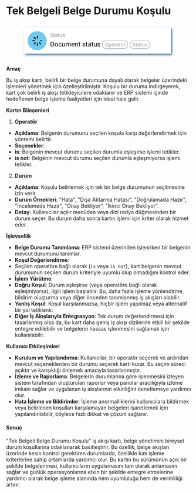 # Tek Belgeli Belge Durumu Koşulu

<figure><img src="../../../.gitbook/assets/userlmn_928e514bc0e2aa775894e4ec5f992bd9.png" alt=""><figcaption></figcaption></figure>

**Amaç**

Bu iş akışı kartı, belirli bir belge durumuna dayalı olarak belgeler üzerindeki işlemleri yönetmek için özelleştirilmiştir. Koşulu bir duruma indirgeyerek, kart çok belirli iş akışı tetikleyicilere odaklanır ve ERP sistemi içinde hedeflenen belge işleme faaliyetleri için ideal hale gelir.

**Kartın Bileşenleri**

1. **Operatör**
* **Açıklama**: Belgenin durumunu seçilen koşula karşı değerlendirmek için yöntemi belirtir.
* **Seçenekler**:
* **is**: Belgenin mevcut durumu seçilen durumla eşleşirse işlemi tetikler.
* **is not**: Belgenin mevcut durumu seçilen durumla eşleşmiyorsa işlemi tetikler.
2. **Durum**
* **Açıklama**: Koşulu belirlemek için tek bir belge durumunun seçilmesine izin verir.
* **Durum Örnekleri**: "Hata", "Dışa Aktarma Hatası", "Doğrulamada Hazır", "İncelemede Hazır", "Onay Bekliyor", "İkinci Onay Bekliyor".
* **Detay**: Kullanıcılar açılır menüden veya dizi radyo düğmesinden bir durum seçer. Bu durum daha sonra kartın işlemi için kriter olarak hizmet eder.

**İşlevsellik**

* **Belge Durumu Tanımlama**: ERP sistemi üzerinden işlenirken bir belgenin mevcut durumunu tanımlar.
* **Koşul Değerlendirme**:
* Seçilen operatöre bağlı olarak (`is` veya `is not`), kart belgenin mevcut durumunun seçilen durum kriteriyle uyumlu olup olmadığını kontrol eder.
* **İşlem Yürütme**:
* **Doğru Koşul**: Durum eşleşirse (veya operatöre bağlı olarak eşleşmiyorsa), ilgili işlem başlatılır. Bu, daha fazla işleme yönlendirme, bildirim oluşturma veya diğer önceden tanımlanmış iş akışları olabilir.
* **Yanlış Koşul**: Koşul karşılanmazsa, hiçbir işlem yapılmaz veya alternatif bir yol tetiklenir.
* **Diğer İş Akışlarıyla Entegrasyon**: Tek durum değerlendirmesi için tasarlanmış olsa da, bu kart daha geniş iş akışı dizilerine etkili bir şekilde entegre edilebilir ve belgelerin hassas işlenmesini sağlamak için kullanılabilir.

**Kullanıcı Etkileşimleri**

* **Kurulum ve Yapılandırma**: Kullanıcılar, bir operatör seçerek ve ardından mevcut seçeneklerden bir durumu seçerek kartı kurar. Bu seçim süreci açıktır ve karışıklığı önlemek amacıyla tasarlanmıştır.
* **İzleme ve Raporlama**: Belgelerin durumlarına göre işlenmesini izleyen sistem tarafından oluşturulan raporlar veya panolar aracılığıyla izleme imkanı sağlar ve uygulanan iş akışlarının etkinliğini denetlemeye yardımcı olur.
* **Hata İşleme ve Bildirimler**: İşleme anormalliklerini kullanıcılara bildirmek veya belirlenen koşulları karşılamayan belgeleri işaretlemek için yapılandırılabilir, böylece hızlı dikkat ve çözüm sağlanır.

#### Sonuç

"Tek Belgeli Belge Durumu Koşulu" iş akışı kartı, belge yönetimini bireysel durum koşullarına odaklanarak basitleştirir. Bu özellik, belge akışları üzerinde kesin kontrol gerektiren durumlarda, özellikle katı işleme kriterlerine sahip ortamlarda yardımcı olur. Bu kartın bu sürümünün açık bir şekilde belgelenmesi, kullanıcıların uygulamasını tam olarak anlamasını sağlar ve günlük operasyonlarına etkin bir şekilde entegre etmelerine yardımcı olarak belge işleme alanında hem uyumluluğu hem de verimliliği artırır.
